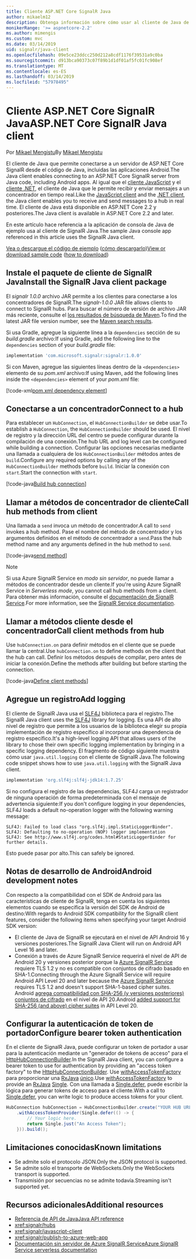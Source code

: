 ```yaml
---
title: Cliente ASP.NET Core SignalR Java
author: mikaelm12
description: Obtenga información sobre cómo usar al cliente de Java de ASP.NET Core SignalR.
monikerRange: '>= aspnetcore-2.2'
ms.author: mimengis
ms.custom: mvc
ms.date: 03/14/2019
uid: signalr/java-client
ms.openlocfilehash: 09e5ce23ddcc250d212a8cdf1176f39531a9c0ba
ms.sourcegitcommit: d913bca90373c07f89b1d1df01af5fc01fc908ef
ms.translationtype: MT
ms.contentlocale: es-ES
ms.lasthandoff: 03/14/2019
ms.locfileid: "57978495"
---
```

# <a name="aspnet-core-signalr-java-client"></a><span data-ttu-id="9f280-103">Cliente ASP.NET Core SignalR Java</span><span class="sxs-lookup"><span data-stu-id="9f280-103">ASP.NET Core SignalR Java client</span></span>

<span data-ttu-id="9f280-104">Por [Mikael Mengistu](https://twitter.com/MikaelM_12)</span><span class="sxs-lookup"><span data-stu-id="9f280-104">By [Mikael Mengistu](https://twitter.com/MikaelM_12)</span></span>

<span data-ttu-id="9f280-105">El cliente de Java que permite conectarse a un servidor de ASP.NET Core SignalR desde el código de Java, incluidas las aplicaciones Android.</span><span class="sxs-lookup"><span data-stu-id="9f280-105">The Java client enables connecting to an ASP.NET Core SignalR server from Java code, including Android apps.</span></span> <span data-ttu-id="9f280-106">Al igual que el [cliente JavaScript](xref:signalr/javascript-client) y el [cliente .NET](xref:signalr/dotnet-client), el cliente de Java que le permite recibir y enviar mensajes a un concentrador en tiempo real.</span><span class="sxs-lookup"><span data-stu-id="9f280-106">Like the [JavaScript client](xref:signalr/javascript-client) and the [.NET client](xref:signalr/dotnet-client), the Java client enables you to receive and send messages to a hub in real time.</span></span> <span data-ttu-id="9f280-107">El cliente de Java está disponible en ASP.NET Core 2.2 y posteriores.</span><span class="sxs-lookup"><span data-stu-id="9f280-107">The Java client is available in ASP.NET Core 2.2 and later.</span></span>

<span data-ttu-id="9f280-108">En este artículo hace referencia a la aplicación de consola de Java de ejemplo usa al cliente de SignalR Java.</span><span class="sxs-lookup"><span data-stu-id="9f280-108">The sample Java console app referenced in this article uses the SignalR Java client.</span></span>

<span data-ttu-id="9f280-109">[Vea o descargue el código de ejemplo](https://github.com/aspnet/Docs/tree/master/aspnetcore/signalr/java-client/sample) ([cómo descargarlo](xref:index#how-to-download-a-sample))</span><span class="sxs-lookup"><span data-stu-id="9f280-109">[View or download sample code](https://github.com/aspnet/Docs/tree/master/aspnetcore/signalr/java-client/sample) ([how to download](xref:index#how-to-download-a-sample))</span></span>

## <a name="install-the-signalr-java-client-package"></a><span data-ttu-id="9f280-110">Instale el paquete de cliente de SignalR Java</span><span class="sxs-lookup"><span data-stu-id="9f280-110">Install the SignalR Java client package</span></span>

<span data-ttu-id="9f280-111">El *signalr 1.0.0* archivo JAR permite a los clientes para conectarse a los concentradores de SignalR.</span><span class="sxs-lookup"><span data-stu-id="9f280-111">The *signalr-1.0.0* JAR file allows clients to connect to SignalR hubs.</span></span> <span data-ttu-id="9f280-112">Para buscar el número de versión de archivo JAR más reciente, consulte el [los resultados de búsqueda de Maven](https://search.maven.org/search?q=g:com.microsoft.signalr%20AND%20a:signalr).</span><span class="sxs-lookup"><span data-stu-id="9f280-112">To find the latest JAR file version number, see the [Maven search results](https://search.maven.org/search?q=g:com.microsoft.signalr%20AND%20a:signalr).</span></span>

<span data-ttu-id="9f280-113">Si usa Gradle, agregue la siguiente línea a la `dependencies` sección de su *build.gradle* archivo:</span><span class="sxs-lookup"><span data-stu-id="9f280-113">If using Gradle, add the following line to the `dependencies` section of your *build.gradle* file:</span></span>

```gradle
implementation 'com.microsoft.signalr:signalr:1.0.0'
```

<span data-ttu-id="9f280-114">Si con Maven, agregue las siguientes líneas dentro de la `<dependencies>` elemento de su *pom.xml* archivo:</span><span class="sxs-lookup"><span data-stu-id="9f280-114">If using Maven, add the following lines inside the `<dependencies>` element of your *pom.xml* file:</span></span>

[!code-xml[pom.xml dependency element](java-client/sample/pom.xml?name=snippet_dependencyElement)]

## <a name="connect-to-a-hub"></a><span data-ttu-id="9f280-115">Conectarse a un concentrador</span><span class="sxs-lookup"><span data-stu-id="9f280-115">Connect to a hub</span></span>

<span data-ttu-id="9f280-116">Para establecer un `HubConnection`, el `HubConnectionBuilder` se debe usar.</span><span class="sxs-lookup"><span data-stu-id="9f280-116">To establish a `HubConnection`, the `HubConnectionBuilder` should be used.</span></span> <span data-ttu-id="9f280-117">El nivel de registro y la dirección URL del centro se puede configurar durante la compilación de una conexión.</span><span class="sxs-lookup"><span data-stu-id="9f280-117">The hub URL and log level can be configured while building a connection.</span></span> <span data-ttu-id="9f280-118">Configurar las opciones necesarias mediante una llamada a cualquiera de los `HubConnectionBuilder` métodos antes de `build`.</span><span class="sxs-lookup"><span data-stu-id="9f280-118">Configure any required options by calling any of the `HubConnectionBuilder` methods before `build`.</span></span> <span data-ttu-id="9f280-119">Iniciar la conexión con `start`.</span><span class="sxs-lookup"><span data-stu-id="9f280-119">Start the connection with `start`.</span></span>

[!code-java[Build hub connection](java-client/sample/src/main/java/Chat.java?range=16-17)]

## <a name="call-hub-methods-from-client"></a><span data-ttu-id="9f280-120">Llamar a métodos de concentrador de cliente</span><span class="sxs-lookup"><span data-stu-id="9f280-120">Call hub methods from client</span></span>

<span data-ttu-id="9f280-121">Una llamada a `send` invoca un método de concentrador.</span><span class="sxs-lookup"><span data-stu-id="9f280-121">A call to `send` invokes a hub method.</span></span> <span data-ttu-id="9f280-122">Pase el nombre del método de concentrador y los argumentos definidos en el método de concentrador a `send`.</span><span class="sxs-lookup"><span data-stu-id="9f280-122">Pass the hub method name and any arguments defined in the hub method to `send`.</span></span>

[!code-java[send method](java-client/sample/src/main/java/Chat.java?range=28)]

> [!NOTE]
> <span data-ttu-id="9f280-123">Si usa Azure SignalR Service en *modo sin servidor*, no puede llamar a métodos de concentrador desde un cliente.</span><span class="sxs-lookup"><span data-stu-id="9f280-123">If you're using Azure SignalR Service in *Serverless mode*, you cannot call hub methods from a client.</span></span> <span data-ttu-id="9f280-124">Para obtener más información, consulte el [documentación de SignalR Service](/azure/azure-signalr/signalr-concept-serverless-development-config).</span><span class="sxs-lookup"><span data-stu-id="9f280-124">For more information, see the [SignalR Service documentation](/azure/azure-signalr/signalr-concept-serverless-development-config).</span></span>

## <a name="call-client-methods-from-hub"></a><span data-ttu-id="9f280-125">Llamar a métodos cliente desde el concentrador</span><span class="sxs-lookup"><span data-stu-id="9f280-125">Call client methods from hub</span></span>

<span data-ttu-id="9f280-126">Use `hubConnection.on` para definir métodos en el cliente que se puede llamar la central.</span><span class="sxs-lookup"><span data-stu-id="9f280-126">Use `hubConnection.on` to define methods on the client that the hub can call.</span></span> <span data-ttu-id="9f280-127">Definir los métodos después de compilar, pero antes de iniciar la conexión.</span><span class="sxs-lookup"><span data-stu-id="9f280-127">Define the methods after building but before starting the connection.</span></span>

[!code-java[Define client methods](java-client/sample/src/main/java/Chat.java?range=19-21)]

## <a name="add-logging"></a><span data-ttu-id="9f280-128">Agregue un registro</span><span class="sxs-lookup"><span data-stu-id="9f280-128">Add logging</span></span>

<span data-ttu-id="9f280-129">El cliente de SignalR Java usa el [SLF4J](https://www.slf4j.org/) biblioteca para el registro.</span><span class="sxs-lookup"><span data-stu-id="9f280-129">The SignalR Java client uses the [SLF4J](https://www.slf4j.org/) library for logging.</span></span> <span data-ttu-id="9f280-130">Es una API de alto nivel de registro que permite a los usuarios de la biblioteca elegir su propia implementación de registro específico al incorporar una dependencia de registro específico.</span><span class="sxs-lookup"><span data-stu-id="9f280-130">It's a high-level logging API that allows users of the library to chose their own specific logging implementation by bringing in a specific logging dependency.</span></span> <span data-ttu-id="9f280-131">El fragmento de código siguiente muestra cómo usar `java.util.logging` con el cliente de SignalR Java.</span><span class="sxs-lookup"><span data-stu-id="9f280-131">The following code snippet shows how to use `java.util.logging` with the SignalR Java client.</span></span>

```gradle
implementation 'org.slf4j:slf4j-jdk14:1.7.25'
```

<span data-ttu-id="9f280-132">Si no configura el registro de las dependencias, SLF4J carga un registrador de ninguna operación de forma predeterminada con el mensaje de advertencia siguiente:</span><span class="sxs-lookup"><span data-stu-id="9f280-132">If you don't configure logging in your dependencies, SLF4J loads a default no-operation logger with the following warning message:</span></span>

```
SLF4J: Failed to load class "org.slf4j.impl.StaticLoggerBinder".
SLF4J: Defaulting to no-operation (NOP) logger implementation
SLF4J: See http://www.slf4j.org/codes.html#StaticLoggerBinder for further details.
```

<span data-ttu-id="9f280-133">Esto puede pasar por alto.</span><span class="sxs-lookup"><span data-stu-id="9f280-133">This can safely be ignored.</span></span>

## <a name="android-development-notes"></a><span data-ttu-id="9f280-134">Notas de desarrollo de Android</span><span class="sxs-lookup"><span data-stu-id="9f280-134">Android development notes</span></span>

<span data-ttu-id="9f280-135">Con respecto a la compatibilidad con el SDK de Android para las características de cliente de SignalR, tenga en cuenta los siguientes elementos cuando se especifica la versión del SDK de Android de destino:</span><span class="sxs-lookup"><span data-stu-id="9f280-135">With regards to Android SDK compatibility for the SignalR client features, consider the following items when specifying your target Android SDK version:</span></span>

* <span data-ttu-id="9f280-136">El cliente de Java de SignalR se ejecutará en el nivel de API Android 16 y versiones posteriores.</span><span class="sxs-lookup"><span data-stu-id="9f280-136">The SignalR Java Client will run on Android API Level 16 and later.</span></span>
* <span data-ttu-id="9f280-137">Conexión a través de Azure SignalR Service requerirá el nivel de API de Android 20 y versiones posterior porque la [Azure SignalR Service](/azure/azure-signalr/signalr-overview) requiere TLS 1.2 y no es compatible con conjuntos de cifrado basado en SHA-1.</span><span class="sxs-lookup"><span data-stu-id="9f280-137">Connecting through the Azure SignalR Service will require Android API Level 20 and later because the [Azure SignalR Service](/azure/azure-signalr/signalr-overview) requires TLS 1.2 and doesn't support SHA-1-based cipher suites.</span></span> <span data-ttu-id="9f280-138">Android [agrega compatibilidad con SHA-256 (y versiones posteriores) conjuntos de cifrado](https://developer.android.com/reference/javax/net/ssl/SSLSocket) en el nivel de API 20.</span><span class="sxs-lookup"><span data-stu-id="9f280-138">Android [added support for SHA-256 (and above) cipher suites](https://developer.android.com/reference/javax/net/ssl/SSLSocket) in API Level 20.</span></span>

## <a name="configure-bearer-token-authentication"></a><span data-ttu-id="9f280-139">Configurar la autenticación de token de portador</span><span class="sxs-lookup"><span data-stu-id="9f280-139">Configure bearer token authentication</span></span>

<span data-ttu-id="9f280-140">En el cliente de SignalR Java, puede configurar un token de portador a usar para la autenticación mediante un "generador de tokens de acceso" para el [HttpHubConnectionBuilder](/java/api/com.microsoft.signalr._http_hub_connection_builder?view=aspnet-signalr-java).</span><span class="sxs-lookup"><span data-stu-id="9f280-140">In the SignalR Java client, you can configure a bearer token to use for authentication by providing an "access token factory" to the [HttpHubConnectionBuilder](/java/api/com.microsoft.signalr._http_hub_connection_builder?view=aspnet-signalr-java).</span></span> <span data-ttu-id="9f280-141">Use [withAccessTokenFactory](/java/api/com.microsoft.signalr._http_hub_connection_builder.withaccesstokenprovider?view=aspnet-signalr-java#com_microsoft_signalr__http_hub_connection_builder_withAccessTokenProvider_Single_String__) para proporcionar una [RxJava](https://github.com/ReactiveX/RxJava) [único<String>](http://reactivex.io/documentation/single.html).</span><span class="sxs-lookup"><span data-stu-id="9f280-141">Use [withAccessTokenFactory](/java/api/com.microsoft.signalr._http_hub_connection_builder.withaccesstokenprovider?view=aspnet-signalr-java#com_microsoft_signalr__http_hub_connection_builder_withAccessTokenProvider_Single_String__) to provide an [RxJava](https://github.com/ReactiveX/RxJava) [Single<String>](http://reactivex.io/documentation/single.html).</span></span> <span data-ttu-id="9f280-142">Con una llamada a [Single.defer](http://reactivex.io/RxJava/javadoc/io/reactivex/Single.html#defer-java.util.concurrent.Callable-), puede escribir la lógica para generar tokens de acceso para el cliente.</span><span class="sxs-lookup"><span data-stu-id="9f280-142">With a call to [Single.defer](http://reactivex.io/RxJava/javadoc/io/reactivex/Single.html#defer-java.util.concurrent.Callable-), you can write logic to produce access tokens for your client.</span></span>

```java
HubConnection hubConnection = HubConnectionBuilder.create("YOUR HUB URL HERE")
    .withAccessTokenProvider(Single.defer(() -> {
        // Your logic here.
        return Single.just("An Access Token");
    })).build();
```

## <a name="known-limitations"></a><span data-ttu-id="9f280-143">Limitaciones conocidas</span><span class="sxs-lookup"><span data-stu-id="9f280-143">Known limitations</span></span>

* <span data-ttu-id="9f280-144">Se admite solo el protocolo JSON.</span><span class="sxs-lookup"><span data-stu-id="9f280-144">Only the JSON protocol is supported.</span></span>
* <span data-ttu-id="9f280-145">Se admite sólo el transporte de WebSockets.</span><span class="sxs-lookup"><span data-stu-id="9f280-145">Only the WebSockets transport is supported.</span></span>
* <span data-ttu-id="9f280-146">Transmisión por secuencias no se admite todavía.</span><span class="sxs-lookup"><span data-stu-id="9f280-146">Streaming isn't supported yet.</span></span>

## <a name="additional-resources"></a><span data-ttu-id="9f280-147">Recursos adicionales</span><span class="sxs-lookup"><span data-stu-id="9f280-147">Additional resources</span></span>

* [<span data-ttu-id="9f280-148">Referencia de API de Java</span><span class="sxs-lookup"><span data-stu-id="9f280-148">Java API reference</span></span>](/java/api/com.microsoft.signalr?view=aspnet-signalr-java)
* <xref:signalr/hubs>
* <xref:signalr/javascript-client>
* <xref:signalr/publish-to-azure-web-app>
* [<span data-ttu-id="9f280-149">Documentación sin servidor de Azure SignalR Service</span><span class="sxs-lookup"><span data-stu-id="9f280-149">Azure SignalR Service serverless documentation</span></span>](/azure/azure-signalr/signalr-concept-serverless-development-config)
